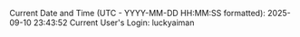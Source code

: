 Current Date and Time (UTC - YYYY-MM-DD HH:MM:SS formatted): 2025-09-10 23:43:52
Current User's Login: luckyaiman
